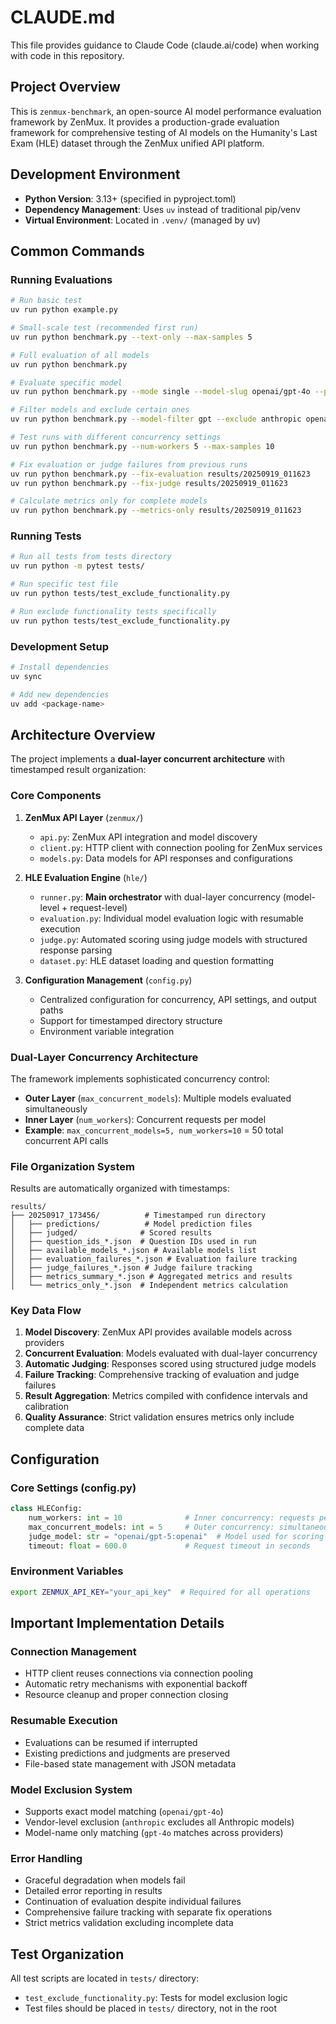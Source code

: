 # CLAUDE.md

This file provides guidance to Claude Code (claude.ai/code) when working with code in this repository.

## Project Overview

This is `zenmux-benchmark`, an open-source AI model performance evaluation framework by ZenMux. It provides a production-grade evaluation framework for comprehensive testing of AI models on the Humanity's Last Exam (HLE) dataset through the ZenMux unified API platform.

## Development Environment

- **Python Version**: 3.13+ (specified in pyproject.toml)
- **Dependency Management**: Uses `uv` instead of traditional pip/venv
- **Virtual Environment**: Located in `.venv/` (managed by uv)

## Common Commands

### Running Evaluations

```bash
# Run basic test
uv run python example.py

# Small-scale test (recommended first run)
uv run python benchmark.py --text-only --max-samples 5

# Full evaluation of all models
uv run python benchmark.py

# Evaluate specific model
uv run python benchmark.py --mode single --model-slug openai/gpt-4o --provider-slug openai

# Filter models and exclude certain ones
uv run python benchmark.py --model-filter gpt --exclude anthropic openai/gpt-4o-mini

# Test runs with different concurrency settings
uv run python benchmark.py --num-workers 5 --max-samples 10

# Fix evaluation or judge failures from previous runs
uv run python benchmark.py --fix-evaluation results/20250919_011623
uv run python benchmark.py --fix-judge results/20250919_011623

# Calculate metrics only for complete models
uv run python benchmark.py --metrics-only results/20250919_011623
```

### Running Tests

```bash
# Run all tests from tests directory
uv run python -m pytest tests/

# Run specific test file
uv run python tests/test_exclude_functionality.py

# Run exclude functionality tests specifically
uv run python tests/test_exclude_functionality.py
```

### Development Setup

```bash
# Install dependencies
uv sync

# Add new dependencies
uv add <package-name>
```

## Architecture Overview

The project implements a **dual-layer concurrent architecture** with timestamped result organization:

### Core Components

1. **ZenMux API Layer** (`zenmux/`)
   - `api.py`: ZenMux API integration and model discovery
   - `client.py`: HTTP client with connection pooling for ZenMux services
   - `models.py`: Data models for API responses and configurations

2. **HLE Evaluation Engine** (`hle/`)
   - `runner.py`: **Main orchestrator** with dual-layer concurrency (model-level + request-level)
   - `evaluation.py`: Individual model evaluation logic with resumable execution
   - `judge.py`: Automated scoring using judge models with structured response parsing
   - `dataset.py`: HLE dataset loading and question formatting

3. **Configuration Management** (`config.py`)
   - Centralized configuration for concurrency, API settings, and output paths
   - Support for timestamped directory structure
   - Environment variable integration

### Dual-Layer Concurrency Architecture

The framework implements sophisticated concurrency control:

- **Outer Layer** (`max_concurrent_models`): Multiple models evaluated simultaneously
- **Inner Layer** (`num_workers`): Concurrent requests per model
- **Example**: `max_concurrent_models=5, num_workers=10` = 50 total concurrent API calls

### File Organization System

Results are automatically organized with timestamps:
```
results/
├── 20250917_173456/          # Timestamped run directory
│   ├── predictions/          # Model prediction files
│   ├── judged/              # Scored results
│   ├── question_ids_*.json  # Question IDs used in run
│   ├── available_models_*.json # Available models list
│   ├── evaluation_failures_*.json # Evaluation failure tracking
│   ├── judge_failures_*.json # Judge failure tracking
│   ├── metrics_summary_*.json # Aggregated metrics and results
│   └── metrics_only_*.json  # Independent metrics calculation
```

### Key Data Flow

1. **Model Discovery**: ZenMux API provides available models across providers
2. **Concurrent Evaluation**: Models evaluated with dual-layer concurrency
3. **Automatic Judging**: Responses scored using structured judge models
4. **Failure Tracking**: Comprehensive tracking of evaluation and judge failures
5. **Result Aggregation**: Metrics compiled with confidence intervals and calibration
6. **Quality Assurance**: Strict validation ensures metrics only include complete data

## Configuration

### Core Settings (config.py)

```python
class HLEConfig:
    num_workers: int = 10              # Inner concurrency: requests per model
    max_concurrent_models: int = 5     # Outer concurrency: simultaneous models
    judge_model: str = "openai/gpt-5:openai"  # Model used for scoring
    timeout: float = 600.0             # Request timeout in seconds
```

### Environment Variables

```bash
export ZENMUX_API_KEY="your_api_key"  # Required for all operations
```

## Important Implementation Details

### Connection Management
- HTTP client reuses connections via connection pooling
- Automatic retry mechanisms with exponential backoff
- Resource cleanup and proper connection closing

### Resumable Execution
- Evaluations can be resumed if interrupted
- Existing predictions and judgments are preserved
- File-based state management with JSON metadata

### Model Exclusion System
- Supports exact model matching (`openai/gpt-4o`)
- Vendor-level exclusion (`anthropic` excludes all Anthropic models)
- Model-name only matching (`gpt-4o` matches across providers)

### Error Handling
- Graceful degradation when models fail
- Detailed error reporting in results
- Continuation of evaluation despite individual failures
- Comprehensive failure tracking with separate fix operations
- Strict metrics validation excluding incomplete data

## Test Organization

All test scripts are located in `tests/` directory:
- `test_exclude_functionality.py`: Tests for model exclusion logic
- Test files should be placed in `tests/` directory, not in the root
